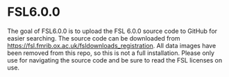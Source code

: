 
<!-- README.md is generated from README.Rmd. Please edit that file -->

# FSL6.0.0

<!-- badges: start -->

<!-- badges: end -->

The goal of FSL6.0.0 is to upload the FSL 6.0.0 source code to GitHub
for easier searching. The source code can be downloaded from
<https://fsl.fmrib.ox.ac.uk/fsldownloads_registration>. All data images
have been removed from this repo, so this is not a full installation.
Please only use for navigating the source code and be sure to read the
FSL licenses on use.
